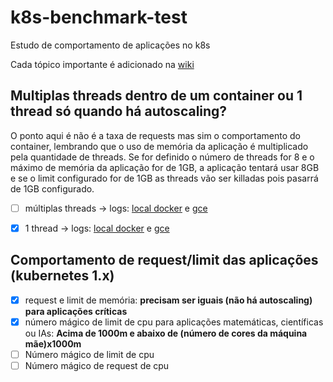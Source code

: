 # k8s-benchmark-test
Estudo de comportamento de aplicações no k8s

Cada tópico importante é adicionado na [wiki](https://github.com/hurbcom/k8s-benchmark-tests/wiki/home)



## Multiplas threads dentro de um container ou 1 thread só quando há autoscaling?
O ponto aqui é não é a taxa de requests mas sim o comportamento do container, lembrando que o uso de memória da aplicação é multiplicado pela quantidade de threads. Se for definido o  número de threads for 8 e o máximo de memória da aplicação for de 1GB, a aplicação tentará usar 8GB e se o limit configurado for de 1GB as threads vão ser killadas pois pasarrá de 1GB configurado.

- [ ] múltiplas threads -> logs: [local docker](https://github.com/hurbcom/k8s-benchmark-tests/wiki/stress-multi-thread#local) e [gce](https://github.com/hurbcom/k8s-benchmark-tests/wiki/stress-multi-thread#gce)
- [X] 1 thread -> logs: [local docker](https://github.com/hurbcom/k8s-benchmark-tests/wiki/stress-single-thread#local) e [gce](https://github.com/hurbcom/k8s-benchmark-tests/wiki/stress-single-thread#gce)


## Comportamento de request/limit das aplicações (kubernetes 1.x)
- [X] request e limit de memória: **precisam ser iguais (não há autoscaling) para aplicações críticas**
- [X] número mágico de limit de cpu para aplicações matemáticas, científicas ou IAs: **Acima de 1000m e abaixo de (número de cores da máquina mãe)x1000m**
- [ ] Número mágico de limit de cpu
- [ ] Número mágico de request de cpu
